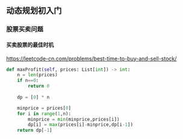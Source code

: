 ## 动态规划初入门

### 股票买卖问题


#### 买卖股票的最佳时机
https://leetcode-cn.com/problems/best-time-to-buy-and-sell-stock/
```python
def maxProfit(self, prices: List[int]) -> int:
    n = len(prices)
    if n==0:
        return 0
        
    dp = [0] * n

    minprice = prices[0]
    for i in range(1,n):
        minprice = min(minprice,prices[i])
        dp[i] = max(prices[i]-minprice,dp[i-1])
    return dp[-1]
```